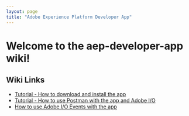 ```yaml
---
layout: page
title: "Adobe Experience Platform Developer App"
---
```


# Welcome to the aep-developer-app wiki!

## Wiki Links
* [Tutorial - How to download and install the app](install.md)  
* [Tutorial - How to use Postman with the app and Adobe I/O](auth.md)  
* [How to use Adobe I/O Events with the app]()  
